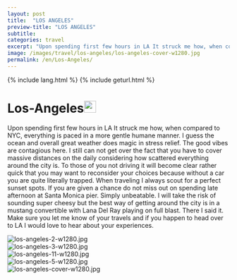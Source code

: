 ```yaml
---
layout: post
title:  "LOS ANGELES"
preview-title: "LOS ANGELES"
subtitle:
categories: travel
excerpt: "Upon spending first few hours in LA It struck me how, when compared to NYC, everything is paced in a more gentle" 
image: /images/travel/los-angeles/los-angeles-cover-w1280.jpg
permalink: /en/Los-Angeles/
---
```

{% include lang.html %}
{% include geturl.html %}
<div class="dark-grey-bg">
    <div class="container">
        <div class="row">
            <div class="col section ft-white ft-300">
                <h1 class="white-color">Los-Angeles<img class="space" src="{{ '/assets/images/aquarius.png' | prepend: SourceUrl }}" width="27"></h1>
                <p class="white-color ft-300">Upon spending first few hours in LA It struck me how, when compared to NYC, everything is paced in a more gentle humane manner. I guess the ocean and overall great weather does magic in stress relief. The good vibes are contagious here. I still can not get over the fact that you have to cover massive distances on the daily considering how scattered everything around the city is. To those of you not driving it will become clear rather quick that you may want to reconsider your choices because without a car you are quite literally trapped. When traveling I always scout for a perfect sunset spots. If you are given a chance do not miss out on spending late afternoon at Santa Monica pier. Simply unbeatable. I will take the risk of sounding super cheesy but the best way of getting around the city is in a mustang convertible with Lana Del Ray playing on full blast. There I said it. Make sure you let me know of your travels and if you happen to head over to LA I would love to hear about your experiences.</p>
            </div>
        </div>
    </div>
    <div class="post-gallery">
        <div class="container">
            <div class="row">
                <div class="col-md-6">
                    <img src="{{ '/images/travel/los-angeles/los-angeles-2-w1280.jpg' | prepend: SourceUrl }}" alt="los-angeles-2-w1280.jpg">
                </div>
                <div class="col-md-6">
                    <img src="{{ '/images/travel/los-angeles/los-angeles-3-w1280.jpg' | prepend: SourceUrl }}" alt="los-angeles-3-w1280.jpg">
                </div>
            </div>
            <div class="row">
                <div class="col">
                    <img src="{{ '/images/travel/los-angeles/los-angeles-11-w1280.jpg' | prepend: SourceUrl }}" alt="los-angeles-11-w1280.jpg">
                </div>
            </div>
            <div class="row">
                <div class="col-md-6">
                    <img src="{{ '/images/travel/los-angeles/los-angeles-5-w1280.jpg' | prepend: SourceUrl }}" alt="los-angeles-5-w1280.jpg">
                </div>
                <div class="col-md-6">
                    <img src="{{ '/images/travel/los-angeles/los-angeles-cover-w1280.jpg' | prepend: SourceUrl }}" alt="los-angeles-cover-w1280.jpg">
                </div>
            </div>
        </div>
    </div>
</div>
